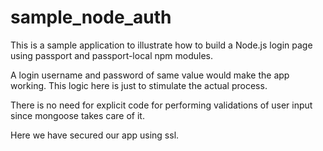 # sample_node_auth

This is a sample application to illustrate how to build a Node.js login page
using passport and passport-local npm modules.

A login username and password of same value would make the app working. This logic here is just to stimulate the actual process.

There is no need for explicit code for performing validations of user input since mongoose takes care of it.

Here we have secured our app using ssl.
